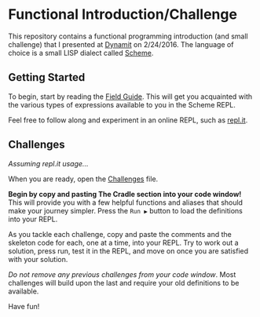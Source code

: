 # Functional Introduction/Challenge

This repository contains a functional programming introduction (and small challenge) that I presented at [Dynamit](http://dynamit.com) on 2/24/2016. The language of choice is a small LISP dialect called [Scheme](https://en.wikipedia.org/wiki/Scheme_(programming_language)).

## Getting Started

To begin, start by reading the [Field Guide](https://github.com/cfdrake/functional-challenge/blob/master/field-guide.scm). This will get you acquainted with the various types of expressions available to you in the Scheme REPL.

Feel free to follow along and experiment in an online REPL, such as [repl.it](https://repl.it/languages/Scheme).

## Challenges

*Assuming repl.it usage...*

When you are ready, open the [Challenges](https://github.com/cfdrake/functional-intro-and-challenge/blob/master/challenges.scm) file.

**Begin by copy and pasting The Cradle section into your code window!** This will provide you with a few helpful functions and aliases that should make your journey simpler. Press the `Run ▶` ︎button to load the definitions into your REPL.

As you tackle each challenge, copy and paste the comments and the skeleton code for each, one at a time, into your REPL. Try to work out a solution, press run, test it in the REPL, and move on once you are satisfied with your solution.

*Do not remove any previous challenges from your code window*. Most challenges will build upon the last and require your old definitions to be available.

Have fun!
